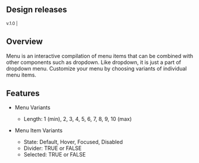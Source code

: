 ## Design releases

<small>v.1.0 | <auro-datetime utc="2021-02-08T00:01:00Z" month="long"></auro-datetime></small>

## Overview

Menu is an interactive compilation of menu items that can be combined with other components such as dropdown. Like dropdown, it is just a part of dropdown menu. Customize your menu by choosing variants of individual menu items.

## Features

* Menu Variants
  * Length: 1 (min), 2, 3, 4, 5, 6, 7, 8, 9, 10 (max)

* Menu Item Variants
  * State: Default, Hover, Focused, Disabled
  * Divider: TRUE or FALSE
  * Selected: TRUE or FALSE
  
